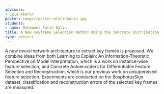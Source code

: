 ```yaml
---
advisors:
- Lale Akarun
poster: images/poster-mfatihbalin.jpg
students:
- name: Muhammet Fatih Balın
title: A New Keyframe Selection Method Using the Concrete Distribution
type: project
---
```


A new neural network architecture to extract key frames is proposed. We combine ideas from both Learning to Explain: An Information-Theoretic Perspective on Model Interpretation, which is a work on instance-wise feature selection, and Concrete Autoencoders for Differentiable Feature Selection and Reconstruction, which is our previous work on unsupervised feature selection. Experiments are conducted on the BosphorusSign dataset, classification and reconstruction errors of the selected key frames are measured.